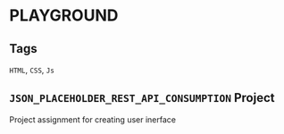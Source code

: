 # PLAYGROUND

## Tags

`HTML`, `CSS`, `Js`

## `JSON_PLACEHOLDER_REST_API_CONSUMPTION` Project

Project assignment for creating user inerface
